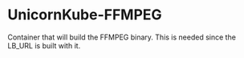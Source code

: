 # UnicornKube-FFMPEG
Container that will build the FFMPEG binary. This is needed since the LB_URL is built with it.